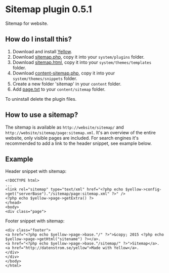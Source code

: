 Sitemap plugin 0.5.1
====================
Sitemap for website.

How do I install this?
----------------------
1. Download and install [Yellow](https://github.com/datenstrom/yellow/).  
2. Download [sitemap.php](sitemap.php?raw=true), copy it into your `system/plugins` folder.  
3. Download [sitemap.html](sitemap.html?raw=true), copy it into your `system/themes/templates` folder.  
4. Download [content-sitemap.php](content-sitemap.php?raw=true), copy it into your `system/themes/snippets` folder.  
6. Create a new folder 'sitemap' in your `content` folder.
7. Add [page.txt](page.txt?raw=true) to your `content/sitemap` folder.

To uninstall delete the plugin files.

How to use a sitemap?
---------------------
The sitemap is available as `http://website/sitemap/` and `http://website/sitemap/page:sitemap.xml`. It's an overview of the entire website, only visible pages are included. For search engines it's recommended to add a link to the header snippet, see example below.
 
Example
-------
Header snippet with sitemap:

    <!DOCTYPE html>
    ...
    <link rel="sitemap" type="text/xml" href="<?php echo $yellow->config->get("serverBase")."/sitemap/page:sitemap.xml" ?>" />
    <?php echo $yellow->page->getExtra() ?>
    </head>
    <body>
    <div class="page">

Footer snippet with sitemap:

    <div class="footer">
    <a href="<?php echo $yellow->page->base."/" ?>">&copy; 2015 <?php echo $yellow->page->getHtml("sitename") ?></a>.
    <a href="<?php echo $yellow->page->base."/sitemap/" ?>">Sitemap</a>. 
    <a href="http://datenstrom.se/yellow">Made with Yellow</a>.
    </div>
    </div>
    </body>
    </html>